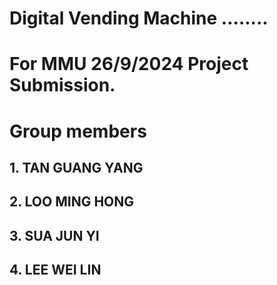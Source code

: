 <h1>Digital Vending Machine ........</h1>
<h1>For MMU 26/9/2024 Project Submission. </h1>

<h1>Group members</h1>
<h2>1. TAN GUANG YANG </h2>

<h2>2. LOO MING HONG </h2>

<h2>3. SUA JUN YI </h2>

<h2>4. LEE WEI LIN </h2>




